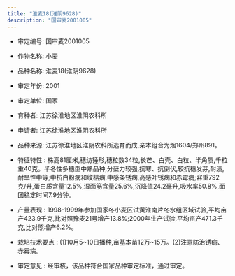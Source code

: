 ```yaml
---
title: "淮麦18(淮阴9628)"
description: "国审麦2001005"
---
```

* 审定编号:  国审麦2001005

*  作物名称:  小麦

*  品种名称:  淮麦18(淮阴9628)

*  审定年份:  2001

*  审定单位:  国家

* 育种者:  江苏徐淮地区淮阴农科所

*  申请者:  江苏徐淮地区淮阴农科所

*  品种来源:  江苏徐淮地区淮阴农科所选育而成,亲本组合为烟1604/郑州891。

*  特征特性 : 
株高81厘米,穗纺锤形,穗粒数34粒,长芒、白壳、白粒、半角质,千粒重40克。半冬性多穗型中熟品种,分蘖力较强,抗寒、抗倒伏,较抗穗发芽,耐渍,耐旱性中等;中抗白粉病和纹枯病,中感条锈病,高感叶锈病和赤霉病;容重792克/升,蛋白质含量12.5%,湿面筋含量25.6%,沉降值24.2毫升,吸水率50.8%,面团稳定时间7.9分钟。
 
*  产量表现 : 
1998-1999年参加国家冬小麦区试黄淮南片冬水组区域试验,平均亩产423.9千克,比对照豫麦21号增产13.8%;2000年生产试验,平均亩产471.3千克,比对照增产6.2%。

*  栽培技术要点 : 
(1)10月5~10日播种,亩基本苗12万~15万。(2)注意防治锈病、赤霉病。

*  审定意见 : 
经审核，该品种符合国家品种审定标准，通过审定。
